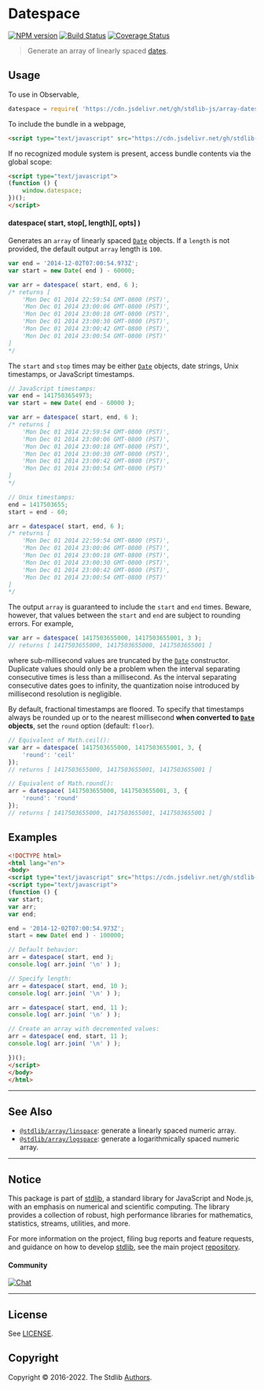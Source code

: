 <!--

@license Apache-2.0

Copyright (c) 2021 The Stdlib Authors.

Licensed under the Apache License, Version 2.0 (the "License");
you may not use this file except in compliance with the License.
You may obtain a copy of the License at

   http://www.apache.org/licenses/LICENSE-2.0

Unless required by applicable law or agreed to in writing, software
distributed under the License is distributed on an "AS IS" BASIS,
WITHOUT WARRANTIES OR CONDITIONS OF ANY KIND, either express or implied.
See the License for the specific language governing permissions and
limitations under the License.

-->

# Datespace

[![NPM version][npm-image]][npm-url] [![Build Status][test-image]][test-url] [![Coverage Status][coverage-image]][coverage-url] <!-- [![dependencies][dependencies-image]][dependencies-url] -->

> Generate an array of linearly spaced [dates][mdn-date-object].



<section class="usage">

## Usage

To use in Observable,

```javascript
datespace = require( 'https://cdn.jsdelivr.net/gh/stdlib-js/array-datespace@umd/bundle.js' )
```

To include the bundle in a webpage,

```html
<script type="text/javascript" src="https://cdn.jsdelivr.net/gh/stdlib-js/array-datespace@umd/bundle.js"></script>
```

If no recognized module system is present, access bundle contents via the global scope:

```html
<script type="text/javascript">
(function () {
    window.datespace;
})();
</script>
```

#### datespace( start, stop\[, length]\[, opts] )

Generates an `array` of linearly spaced [`Date`][mdn-date-object] objects. If a `length` is not provided, the default output `array` length is `100`.

```javascript
var end = '2014-12-02T07:00:54.973Z';
var start = new Date( end ) - 60000;

var arr = datespace( start, end, 6 );
/* returns [
    'Mon Dec 01 2014 22:59:54 GMT-0800 (PST)',
    'Mon Dec 01 2014 23:00:06 GMT-0800 (PST)',
    'Mon Dec 01 2014 23:00:18 GMT-0800 (PST)',
    'Mon Dec 01 2014 23:00:30 GMT-0800 (PST)',
    'Mon Dec 01 2014 23:00:42 GMT-0800 (PST)',
    'Mon Dec 01 2014 23:00:54 GMT-0800 (PST)'
]
*/
```

The `start` and `stop` times may be either [`Date`][mdn-date-object] objects, date strings, Unix timestamps, or JavaScript timestamps.

```javascript
// JavaScript timestamps:
var end = 1417503654973;
var start = new Date( end - 60000 );

var arr = datespace( start, end, 6 );
/* returns [
    'Mon Dec 01 2014 22:59:54 GMT-0800 (PST)',
    'Mon Dec 01 2014 23:00:06 GMT-0800 (PST)',
    'Mon Dec 01 2014 23:00:18 GMT-0800 (PST)',
    'Mon Dec 01 2014 23:00:30 GMT-0800 (PST)',
    'Mon Dec 01 2014 23:00:42 GMT-0800 (PST)',
    'Mon Dec 01 2014 23:00:54 GMT-0800 (PST)'
]
*/

// Unix timestamps:
end = 1417503655;
start = end - 60;

arr = datespace( start, end, 6 );
/* returns [
    'Mon Dec 01 2014 22:59:54 GMT-0800 (PST)',
    'Mon Dec 01 2014 23:00:06 GMT-0800 (PST)',
    'Mon Dec 01 2014 23:00:18 GMT-0800 (PST)',
    'Mon Dec 01 2014 23:00:30 GMT-0800 (PST)',
    'Mon Dec 01 2014 23:00:42 GMT-0800 (PST)',
    'Mon Dec 01 2014 23:00:54 GMT-0800 (PST)'
]
*/
```

The output `array` is guaranteed to include the `start` and `end` times. Beware, however, that values between the `start` and `end` are subject to rounding errors. For example,

```javascript
var arr = datespace( 1417503655000, 1417503655001, 3 );
// returns [ 1417503655000, 1417503655000, 1417503655001 ]
```

where sub-millisecond values are truncated by the [`Date`][mdn-date-object] constructor. Duplicate values should only be a problem when the interval separating consecutive times is less than a millisecond. As the interval separating consecutive dates goes to infinity, the quantization noise introduced by millisecond resolution is negligible.

By default, fractional timestamps are floored. To specify that timestamps always be rounded up or to the nearest millisecond **when converted to [`Date`][mdn-date-object] objects**, set the `round` option (default: `floor`).

```javascript
// Equivalent of Math.ceil():
var arr = datespace( 1417503655000, 1417503655001, 3, {
    'round': 'ceil'
});
// returns [ 1417503655000, 1417503655001, 1417503655001 ]

// Equivalent of Math.round():
arr = datespace( 1417503655000, 1417503655001, 3, {
    'round': 'round'
});
// returns [ 1417503655000, 1417503655001, 1417503655001 ]
```

</section>

<!-- /.usage -->

<section class="notes">

</section>

<!-- /.notes -->

<section class="examples">

## Examples

```html
<!DOCTYPE html>
<html lang="en">
<body>
<script type="text/javascript" src="https://cdn.jsdelivr.net/gh/stdlib-js/array-datespace@umd/bundle.js"></script>
<script type="text/javascript">
(function () {
var start;
var arr;
var end;

end = '2014-12-02T07:00:54.973Z';
start = new Date( end ) - 100000;

// Default behavior:
arr = datespace( start, end );
console.log( arr.join( '\n' ) );

// Specify length:
arr = datespace( start, end, 10 );
console.log( arr.join( '\n' ) );

arr = datespace( start, end, 11 );
console.log( arr.join( '\n' ) );

// Create an array with decremented values:
arr = datespace( end, start, 11 );
console.log( arr.join( '\n' ) );

})();
</script>
</body>
</html>
```

</section>

<!-- /.examples -->

<!-- Section for related `stdlib` packages. Do not manually edit this section, as it is automatically populated. -->

<section class="related">

* * *

## See Also

-   <span class="package-name">[`@stdlib/array/linspace`][@stdlib/array/linspace]</span><span class="delimiter">: </span><span class="description">generate a linearly spaced numeric array.</span>
-   <span class="package-name">[`@stdlib/array/logspace`][@stdlib/array/logspace]</span><span class="delimiter">: </span><span class="description">generate a logarithmically spaced numeric array.</span>

</section>

<!-- /.related -->

<!-- Section for all links. Make sure to keep an empty line after the `section` element and another before the `/section` close. -->


<section class="main-repo" >

* * *

## Notice

This package is part of [stdlib][stdlib], a standard library for JavaScript and Node.js, with an emphasis on numerical and scientific computing. The library provides a collection of robust, high performance libraries for mathematics, statistics, streams, utilities, and more.

For more information on the project, filing bug reports and feature requests, and guidance on how to develop [stdlib][stdlib], see the main project [repository][stdlib].

#### Community

[![Chat][chat-image]][chat-url]

---

## License

See [LICENSE][stdlib-license].


## Copyright

Copyright &copy; 2016-2022. The Stdlib [Authors][stdlib-authors].

</section>

<!-- /.stdlib -->

<!-- Section for all links. Make sure to keep an empty line after the `section` element and another before the `/section` close. -->

<section class="links">

[npm-image]: http://img.shields.io/npm/v/@stdlib/array-datespace.svg
[npm-url]: https://npmjs.org/package/@stdlib/array-datespace

[test-image]: https://github.com/stdlib-js/array-datespace/actions/workflows/test.yml/badge.svg?branch=main
[test-url]: https://github.com/stdlib-js/array-datespace/actions/workflows/test.yml?query=branch:main

[coverage-image]: https://img.shields.io/codecov/c/github/stdlib-js/array-datespace/main.svg
[coverage-url]: https://codecov.io/github/stdlib-js/array-datespace?branch=main

<!--

[dependencies-image]: https://img.shields.io/david/stdlib-js/array-datespace.svg
[dependencies-url]: https://david-dm.org/stdlib-js/array-datespace/main

-->

[chat-image]: https://img.shields.io/gitter/room/stdlib-js/stdlib.svg
[chat-url]: https://gitter.im/stdlib-js/stdlib/

[stdlib]: https://github.com/stdlib-js/stdlib

[stdlib-authors]: https://github.com/stdlib-js/stdlib/graphs/contributors

[umd]: https://github.com/umdjs/umd
[es-module]: https://developer.mozilla.org/en-US/docs/Web/JavaScript/Guide/Modules

[deno-url]: https://github.com/stdlib-js/array-datespace/tree/deno
[umd-url]: https://github.com/stdlib-js/array-datespace/tree/umd
[esm-url]: https://github.com/stdlib-js/array-datespace/tree/esm

[stdlib-license]: https://raw.githubusercontent.com/stdlib-js/array-datespace/main/LICENSE

[mdn-date-object]: https://developer.mozilla.org/en-US/docs/Web/JavaScript/Reference/Global_Objects/Date

<!-- <related-links> -->

[@stdlib/array/linspace]: https://github.com/stdlib-js/array-linspace/tree/umd

[@stdlib/array/logspace]: https://github.com/stdlib-js/array-logspace/tree/umd

<!-- </related-links> -->

</section>

<!-- /.links -->
